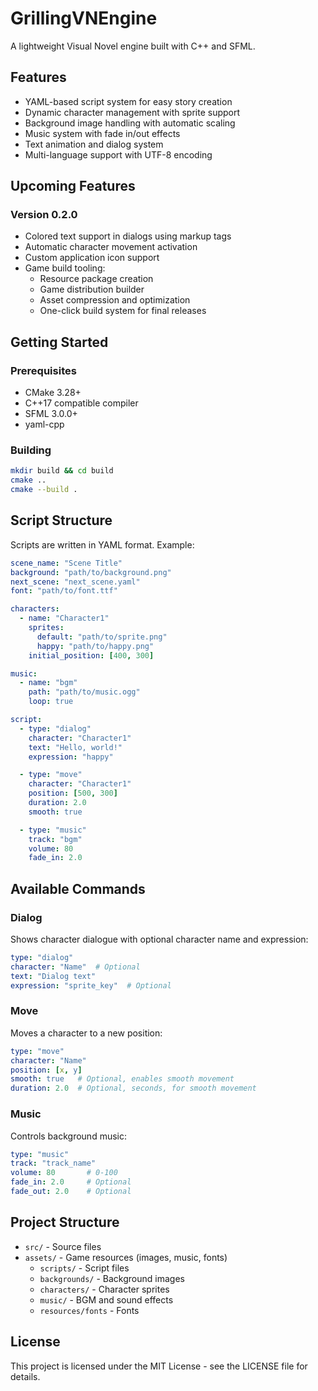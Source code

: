 # GrillingVNEngine

A lightweight Visual Novel engine built with C++ and SFML.

## Features

- YAML-based script system for easy story creation
- Dynamic character management with sprite support
- Background image handling with automatic scaling
- Music system with fade in/out effects
- Text animation and dialog system
- Multi-language support with UTF-8 encoding

## Upcoming Features

### Version 0.2.0
- Colored text support in dialogs using markup tags
- Automatic character movement activation
- Custom application icon support
- Game build tooling:
  - Resource package creation
  - Game distribution builder
  - Asset compression and optimization
  - One-click build system for final releases

## Getting Started

### Prerequisites

- CMake 3.28+
- C++17 compatible compiler
- SFML 3.0.0+
- yaml-cpp

### Building

```bash
mkdir build && cd build
cmake ..
cmake --build .
```

## Script Structure

Scripts are written in YAML format. Example:

```yaml
scene_name: "Scene Title"
background: "path/to/background.png"
next_scene: "next_scene.yaml"
font: "path/to/font.ttf"

characters:
  - name: "Character1"
    sprites:
      default: "path/to/sprite.png"
      happy: "path/to/happy.png"
    initial_position: [400, 300]

music:
  - name: "bgm"
    path: "path/to/music.ogg"
    loop: true

script:
  - type: "dialog"
    character: "Character1"
    text: "Hello, world!"
    expression: "happy"

  - type: "move"
    character: "Character1"
    position: [500, 300]
    duration: 2.0
    smooth: true

  - type: "music"
    track: "bgm"
    volume: 80
    fade_in: 2.0
```

## Available Commands

### Dialog
Shows character dialogue with optional character name and expression:
```yaml
type: "dialog"
character: "Name"  # Optional
text: "Dialog text"
expression: "sprite_key"  # Optional
```

### Move
Moves a character to a new position:
```yaml
type: "move"
character: "Name"
position: [x, y]
smooth: true   # Optional, enables smooth movement
duration: 2.0  # Optional, seconds, for smooth movement
```

### Music
Controls background music:
```yaml
type: "music"
track: "track_name"
volume: 80       # 0-100
fade_in: 2.0     # Optional
fade_out: 2.0    # Optional
```

## Project Structure

- `src/` - Source files
- `assets/` - Game resources (images, music, fonts)
  - `scripts/` - Script files
  - `backgrounds/` - Background images
  - `characters/` - Character sprites
  - `music/` - BGM and sound effects
  - `resources/fonts` - Fonts

## License

This project is licensed under the MIT License - see the LICENSE file for details.

